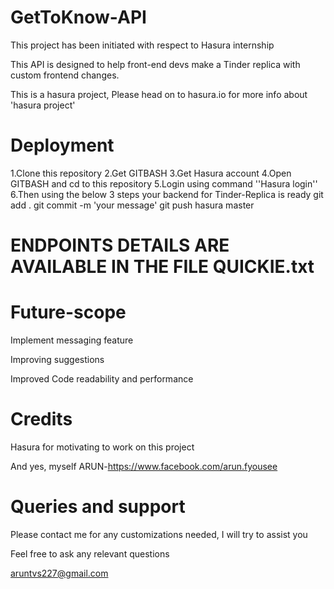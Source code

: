 # GetToKnow-API
This project has been initiated with respect to Hasura internship

This API is designed to help front-end devs make a Tinder replica with custom frontend changes.

This is a hasura project, Please head on to hasura.io for more info about 'hasura project'

# Deployment

1.Clone this repository
2.Get GITBASH
3.Get Hasura account
4.Open GITBASH and cd to this repository
5.Login using command ''Hasura login''
6.Then using the below 3 steps your backend for Tinder-Replica is ready
git add .
git commit -m 'your message'
git push hasura master

# ENDPOINTS DETAILS ARE AVAILABLE IN THE FILE QUICKIE.txt

# Future-scope

Implement messaging feature

Improving suggestions

Improved Code readability and performance

# Credits

Hasura for motivating to work on this project

And yes, myself ARUN-https://www.facebook.com/arun.fyousee

# Queries and support

Please contact me for any customizations needed, I will try to assist you

Feel free to ask any relevant questions 

aruntvs227@gmail.com


